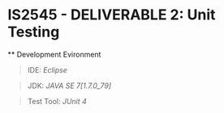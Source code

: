 # IS2545 - DELIVERABLE 2: Unit Testing

** Development Evironment
>IDE: *Eclipse*

>JDK: *JAVA SE 7[1.7.0_79]*

>Test Tool: *JUnit 4*
